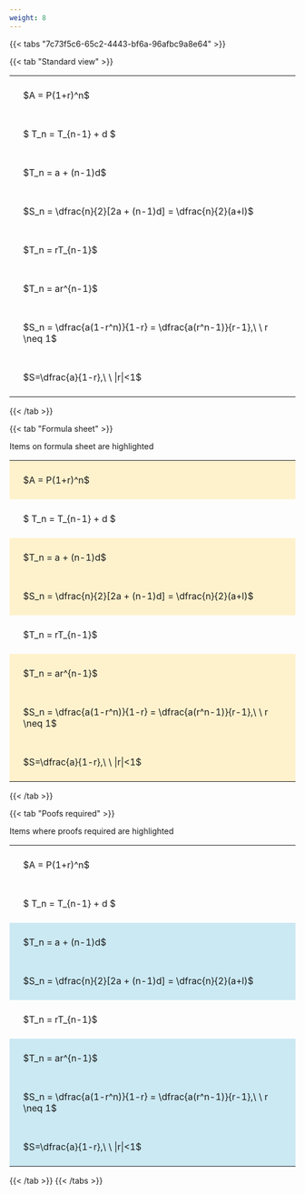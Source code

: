 ```yaml
---
weight: 8
---
```


{{< tabs "7c73f5c6-65c2-4443-bf6a-96afbc9a8e64" >}}

{{< tab "Standard view" >}}

<style type="text/css">
#T_9371a th.col_heading {
  text-align: left;
  font-size: 1em;
}
#T_9371a td {
  text-align: left;
  font-size: 1em;
  padding: 1.5em;
}
</style>
<table id="T_9371a">
  <thead>
  </thead>
  <tbody>
    <tr>
      <td id="T_9371a_row0_col0" class="data row0 col0" >$A = P(1+r)^n$</td>
    </tr>
    <tr>
      <td id="T_9371a_row1_col0" class="data row1 col0" >$ T_n = T_{n-1} + d $</td>
    </tr>
    <tr>
      <td id="T_9371a_row2_col0" class="data row2 col0" >$T_n = a + (n-1)d$</td>
    </tr>
    <tr>
      <td id="T_9371a_row3_col0" class="data row3 col0" >$S_n = \dfrac{n}{2}[2a + (n-1)d] = \dfrac{n}{2}(a+l)$</td>
    </tr>
    <tr>
      <td id="T_9371a_row4_col0" class="data row4 col0" >$T_n = rT_{n-1}$</td>
    </tr>
    <tr>
      <td id="T_9371a_row5_col0" class="data row5 col0" >$T_n = ar^{n-1}$</td>
    </tr>
    <tr>
      <td id="T_9371a_row6_col0" class="data row6 col0" >$S_n = \dfrac{a(1-r^n)}{1-r} = \dfrac{a(r^n-1)}{r-1},\ \  r \neq 1$</td>
    </tr>
    <tr>
      <td id="T_9371a_row7_col0" class="data row7 col0" >$S=\dfrac{a}{1-r},\ \ |r|<1$</td>
    </tr>
  </tbody>
</table>
{{< /tab >}}

{{< tab "Formula sheet" >}}

Items on formula sheet are highlighted 
<br>
<style type="text/css">
#T_02671 th.col_heading {
  text-align: left;
  font-size: 1em;
}
#T_02671 td {
  text-align: left;
  font-size: 1em;
  padding: 1.5em;
}
#T_02671_row0_col0, #T_02671_row2_col0, #T_02671_row3_col0, #T_02671_row5_col0, #T_02671_row6_col0, #T_02671_row7_col0 {
  background-color: rgba(255,194,10, 0.2);
}
#T_02671_row1_col0, #T_02671_row4_col0 {
  background-color: rgba(0,0,0,0);
}
</style>
<table id="T_02671">
  <thead>
  </thead>
  <tbody>
    <tr>
      <td id="T_02671_row0_col0" class="data row0 col0" >$A = P(1+r)^n$</td>
    </tr>
    <tr>
      <td id="T_02671_row1_col0" class="data row1 col0" >$ T_n = T_{n-1} + d $</td>
    </tr>
    <tr>
      <td id="T_02671_row2_col0" class="data row2 col0" >$T_n = a + (n-1)d$</td>
    </tr>
    <tr>
      <td id="T_02671_row3_col0" class="data row3 col0" >$S_n = \dfrac{n}{2}[2a + (n-1)d] = \dfrac{n}{2}(a+l)$</td>
    </tr>
    <tr>
      <td id="T_02671_row4_col0" class="data row4 col0" >$T_n = rT_{n-1}$</td>
    </tr>
    <tr>
      <td id="T_02671_row5_col0" class="data row5 col0" >$T_n = ar^{n-1}$</td>
    </tr>
    <tr>
      <td id="T_02671_row6_col0" class="data row6 col0" >$S_n = \dfrac{a(1-r^n)}{1-r} = \dfrac{a(r^n-1)}{r-1},\ \  r \neq 1$</td>
    </tr>
    <tr>
      <td id="T_02671_row7_col0" class="data row7 col0" >$S=\dfrac{a}{1-r},\ \ |r|<1$</td>
    </tr>
  </tbody>
</table>
{{< /tab >}}

{{< tab "Poofs required" >}}

Items where proofs required are highlighted 
<br>
<style type="text/css">
#T_37534 th.col_heading {
  text-align: left;
  font-size: 1em;
}
#T_37534 td {
  text-align: left;
  font-size: 1em;
  padding: 1.5em;
}
#T_37534_row0_col0, #T_37534_row1_col0, #T_37534_row4_col0 {
  background-color: rgba(0,0,0,0);
}
#T_37534_row2_col0, #T_37534_row3_col0, #T_37534_row5_col0, #T_37534_row6_col0, #T_37534_row7_col0 {
  background-color: rgba(0,150,200, 0.2);
}
</style>
<table id="T_37534">
  <thead>
  </thead>
  <tbody>
    <tr>
      <td id="T_37534_row0_col0" class="data row0 col0" >$A = P(1+r)^n$</td>
    </tr>
    <tr>
      <td id="T_37534_row1_col0" class="data row1 col0" >$ T_n = T_{n-1} + d $</td>
    </tr>
    <tr>
      <td id="T_37534_row2_col0" class="data row2 col0" >$T_n = a + (n-1)d$</td>
    </tr>
    <tr>
      <td id="T_37534_row3_col0" class="data row3 col0" >$S_n = \dfrac{n}{2}[2a + (n-1)d] = \dfrac{n}{2}(a+l)$</td>
    </tr>
    <tr>
      <td id="T_37534_row4_col0" class="data row4 col0" >$T_n = rT_{n-1}$</td>
    </tr>
    <tr>
      <td id="T_37534_row5_col0" class="data row5 col0" >$T_n = ar^{n-1}$</td>
    </tr>
    <tr>
      <td id="T_37534_row6_col0" class="data row6 col0" >$S_n = \dfrac{a(1-r^n)}{1-r} = \dfrac{a(r^n-1)}{r-1},\ \  r \neq 1$</td>
    </tr>
    <tr>
      <td id="T_37534_row7_col0" class="data row7 col0" >$S=\dfrac{a}{1-r},\ \ |r|<1$</td>
    </tr>
  </tbody>
</table>
{{< /tab >}}
{{< /tabs >}}